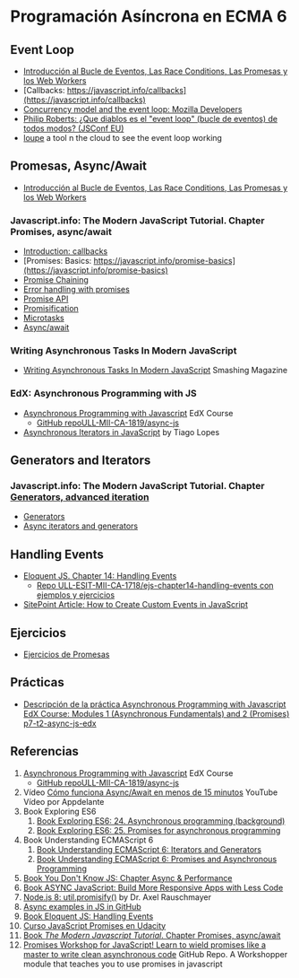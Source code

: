 # Programación Asíncrona en ECMA 6


## Event Loop

* [Introducción al Bucle de Eventos, Las Race Conditions, Las Promesas y los Web Workers](../tema1-introduccion/practicas/p2-t1-c3-file-system/event-loop/)
* [Callbacks: https://javascript.info/callbacks](https://javascript.info/callbacks)
* [Concurrency model and the event loop: Mozilla Developers](https://developer.mozilla.org/en-US/docs/Web/JavaScript/EventLoop)
* [Philip Roberts: ¿Que diablos es el "event loop" (bucle de eventos) de todos modos? (JSConf EU)](https://www.youtube.com/watch?v=8aGhZQkoFbQ)
* [loupe](http://latentflip.com/loupe/?code=JC5vbignYnV0dG9uJywgJ2NsaWNrJywgZnVuY3Rpb24gb25DbGljaygpIHsKICAgIHNldFRpbWVvdXQoZnVuY3Rpb24gdGltZXIoKSB7CiAgICAgICAgY29uc29sZS5sb2coJ1lvdSBjbGlja2VkIHRoZSBidXR0b24hJyk7ICAgIAogICAgfSwgMjAwMCk7Cn0pOwoKY29uc29sZS5sb2coIkhpISIpOwoKc2V0VGltZW91dChmdW5jdGlvbiB0aW1lb3V0KCkgewogICAgY29uc29sZS5sb2coIkNsaWNrIHRoZSBidXR0b24hIik7Cn0sIDUwMDApOwoKY29uc29sZS5sb2coIldlbGNvbWUgdG8gbG91cGUuIik7!!!PGJ1dHRvbj5DbGljayBtZSE8L2J1dHRvbj4%3D) a tool n the cloud to see the event loop working


## Promesas, Async/Await

* [Introducción al Bucle de Eventos, Las Race Conditions, Las Promesas y los Web Workers](../tema1-introduccion/practicas/p2-t1-c3-file-system/event-loop/)

### Javascript.info: The Modern JavaScript Tutorial. Chapter Promises, async/await

* [Introduction: callbacks](https://javascript.info/callbacks)
* [Promises: Basics: https://javascript.info/promise-basics](https://javascript.info/promise-basics)
* [Promise Chaining](https://javascript.info/promise-chaining)
* [Error handling with promises](https://javascript.info/promise-error-handling)
* [Promise API](https://javascript.info/promise-api)
* [Promisification](https://javascript.info/promisify)
* [Microtasks](https://javascript.info/microtask-queue)
* [Async/await](https://javascript.info/async-await)

### Writing Asynchronous Tasks In Modern JavaScript

* [Writing Asynchronous Tasks In Modern JavaScript](https://www.smashingmagazine.com/2019/10/asynchronous-tasks-modern-javascript/) Smashing Magazine

### EdX: Asynchronous Programming with JS

* [Asynchronous Programming with Javascript](https://courses.edx.org/courses/course-v1:Microsoft+DEV234x+1T2018a/course/) EdX Course
    * [GitHub repoULL-MII-CA-1819/async-js](https://github.com/ULL-MII-CA-1819/async-js)
* [Asynchronous Iterators in JavaScript](https://www.codementor.io/tiagolopesferreira/asynchronous-iterators-in-javascript-jl1yg8la1) by Tiago Lopes

## Generators and Iterators

### Javascript.info: The Modern JavaScript Tutorial. Chapter [Generators, advanced iteration](https://javascript.info/generators-iterators)

*   [Generators](https://javascript.info/generators)
*   [Async iterators and generators](https://javascript.info/async-iterators-generators)

## Handling Events

* [Eloquent JS. Chapter 14: Handling Events](http://eloquentjavascript.net/14_event.html)
  * [Repo ULL-ESIT-MII-CA-1718/ejs-chapter14-handling-events con ejemplos y ejercicios](https://github.com/ULL-ESIT-MII-CA-1718/ejs-chapter14-handling-events)
* [SitePoint Article: How to Create Custom Events in JavaScript](https://www.sitepoint.com/javascript-custom-events/)



## Ejercicios

* [Ejercicios de Promesas](https://github.com/ULL-MII-SYTWS-1920/ull-mii-sytws-1920.github.io/tree/master/tema2-async/exercises/promises)

## Prácticas

* [Descripción de la práctica Asynchronous Programming with Javascript EdX Course: Modules 1 (Asynchronous Fundamentals) and 2 (Promises) p7-t2-async-js-edx](practicas/p7-t2-async-js-edx)

## Referencias

1. [Asynchronous Programming with Javascript](https://courses.edx.org/courses/course-v1:Microsoft+DEV234x+1T2018a/course/) EdX Course
    * [GitHub repoULL-MII-CA-1819/async-js](https://github.com/ULL-MII-CA-1819/async-js)
2. Vídeo [Cómo funciona Async/Await en menos de 15 minutos](https://youtu.be/u2axmPnxUoo) YouTube Vídeo por Appdelante
2. Book Exploring ES6
    1. [Book Exploring ES6: 24. Asynchronous programming (background) ](http://exploringjs.com/es6/ch_async.html)
    2. [Book Exploring ES6: 25. Promises for asynchronous programming](http://exploringjs.com/es6/ch_promises.html)
3. Book Understanding ECMAScript 6
    1. [Book Understanding ECMAScript 6: Iterators and Generators](https://leanpub.com/understandinges6/read#leanpub-auto-iterators-and-generators)
    2. [Book Understanding ECMAScript 6: Promises and Asynchronous Programming](https://leanpub.com/understandinges6/read#leanpub-auto-promises-and-asynchronous-programming)
7. [Book You Don't Know JS: Chapter Async & Performance](https://github.com/getify/You-Dont-Know-JS/blob/master/async%20&%20performance/README.md#you-dont-know-js-async--performance)
8. [Book ASYNC JavaScript: Build More Responsive Apps with Less Code](https://github.com/tain335/tain335/blob/master/books/Async%20JavaScript%20Build%20More%20Responsive%20Apps%20with%20Less%20Code.pdf)
9. [Node.js 8: util.promisify()](http://2ality.com/2017/05/util-promisify.html) by Dr. Axel Rauschmayer 
2. [Async examples in JS in GitHub](https://github.com/search?utf8=%E2%9C%93&q=async-examples+language%3Ajavascript&type=Repositories) 
6. [Book Eloquent JS: Handling Events](http://eloquentjavascript.net/14_event.html)
10. [Curso JavaScript Promises en Udacity](https://classroom.udacity.com/courses/ud898)
10. [Book *The Modern Javascript Tutorial*. Chapter Promises, async/await](https://javascript.info/async)
10. [Promises Workshop for JavaScript! Learn to wield promises like a master to write clean asynchronous code](https://github.com/stevekane/promise-it-wont-hurt) GitHub Repo. A Workshopper module that teaches you to use promises in javascript

